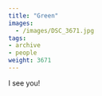 ```yaml
---
title: "Green"
images:
  - /images/DSC_3671.jpg
tags:
- archive
- people
weight: 3671
---
```


I see you!